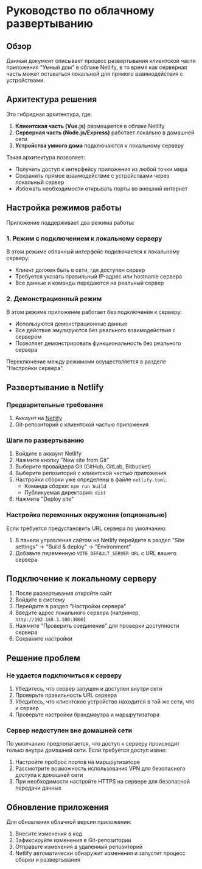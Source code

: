 # Руководство по облачному развертыванию

## Обзор

Данный документ описывает процесс развертывания клиентской части приложения "Умный дом" в облаке Netlify, в то время как серверная часть может оставаться локальной для прямого взаимодействия с устройствами.

## Архитектура решения

Это гибридная архитектура, где:

1. **Клиентская часть (Vue.js)** размещается в облаке Netlify
2. **Серверная часть (Node.js/Express)** работает локально в домашней сети
3. **Устройства умного дома** подключаются к локальному серверу

Такая архитектура позволяет:
- Получить доступ к интерфейсу приложения из любой точки мира
- Сохранить прямое взаимодействие с устройствами через локальный сервер
- Избежать необходимости открывать порты во внешний интернет

## Настройка режимов работы

Приложение поддерживает два режима работы:

### 1. Режим с подключением к локальному серверу

В этом режиме облачный интерфейс подключается к локальному серверу:
- Клиент должен быть в сети, где доступен сервер
- Требуется указать правильный IP-адрес или hostname сервера
- Все данные и команды передаются на реальный сервер

### 2. Демонстрационный режим

В этом режиме приложение работает без подключения к серверу:
- Используются демонстрационные данные
- Все действия эмулируются без реального взаимодействия с сервером
- Позволяет демонстрировать функциональность без реального сервера

Переключение между режимами осуществляется в разделе "Настройки сервера".

## Развертывание в Netlify

### Предварительные требования

1. Аккаунт на [Netlify](https://www.netlify.com/)
2. Git-репозиторий с клиентской частью приложения

### Шаги по развертыванию

1. Войдите в аккаунт Netlify
2. Нажмите кнопку "New site from Git"
3. Выберите провайдера Git (GitHub, GitLab, Bitbucket)
4. Выберите репозиторий с клиентской частью приложения
5. Настройки сборки уже определены в файле `netlify.toml`:
   - Команда сборки: `npm run build`
   - Публикуемая директория: `dist`
6. Нажмите "Deploy site"

### Настройка переменных окружения (опционально)

Если требуется предустановить URL сервера по умолчанию:

1. В панели управления сайтом на Netlify перейдите в раздел "Site settings" → "Build & deploy" → "Environment"
2. Добавьте переменную `VITE_DEFAULT_SERVER_URL` с URL вашего сервера

## Подключение к локальному серверу

1. После развертывания откройте сайт
2. Войдите в систему
3. Перейдите в раздел "Настройки сервера"
4. Введите адрес локального сервера (например, `http://192.168.1.100:3000`)
5. Нажмите "Проверить соединение" для проверки доступности сервера
6. Сохраните настройки

## Решение проблем

### Не удается подключиться к серверу

1. Убедитесь, что сервер запущен и доступен внутри сети
2. Проверьте правильность URL сервера
3. Убедитесь, что клиентское устройство находится в той же сети, что и сервер
4. Проверьте настройки брандмауэра и маршрутизатора

### Сервер недоступен вне домашней сети

По умолчанию предполагается, что доступ к серверу происходит только внутри домашней сети. Если требуется доступ извне:

1. Настройте проброс портов на маршрутизаторе
2. Рассмотрите возможность использования VPN для безопасного доступа к домашней сети
3. При необходимости настройте HTTPS на сервере для безопасной передачи данных

## Обновление приложения

Для обновления облачной версии приложения:

1. Внесите изменения в код
2. Зафиксируйте изменения в Git-репозитории
3. Отправьте изменения в удаленный репозиторий
4. Netlify автоматически обнаружит изменения и запустит процесс сборки и развертывания 